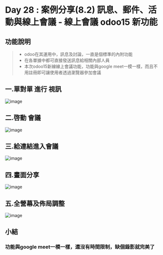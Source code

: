 # Day 28 : 案例分享(8.2) 訊息、郵件、活動與線上會議 - 線上會議 odoo15 新功能

## 功能說明
>- odoo在其運用中，訊息及討論，一直是個標準的內附功能
>- 在各單據中都可直接發送訊息給相關內部人員
>- 本次odoo15新線線上會議功能，功能與google meet一模一樣，而且不用註冊即可讓使用者透過瀏覽器參加會議

## 一.單對單 進行 視訊
![image](https://user-images.githubusercontent.com/1887931/136343837-0ec900ce-239f-4515-b808-e5d2bed73c87.png)
## 二.啓動 會議
![image](https://user-images.githubusercontent.com/1887931/136344011-c4fd7909-e0d8-4b56-b4b8-27d6e7693577.png)
## 三.給連結進入會議
![image](https://user-images.githubusercontent.com/1887931/136344138-113b0a00-fd03-4eeb-af6e-58b3b21c43b3.png)
## 四.畫面分享
![image](https://user-images.githubusercontent.com/1887931/136344231-fcb65e79-075e-43c0-a417-5ec2754aea59.png)
## 五.全營幕及佈局調整
![image](https://user-images.githubusercontent.com/1887931/136344366-6f79349f-98ee-47a4-8a63-c66a4942cee5.png)
## 小結
### 功能與google meet一模一樣，還沒有時間限制，缺個錄影就完美了